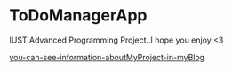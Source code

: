 # ToDoManagerApp
IUST Advanced Programming Project..I hope you enjoy <3

[you-can-see-information-aboutMyProject-in-myBlog](https://sanyamasoudi.github.io/sanyamasoudi/CreateMyFirstApp-post/)
